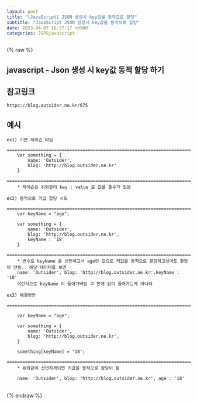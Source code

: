 ```yaml
---  
layout: post  
title: "[JavaScript] JSON 생성시 key값을 동적으로 할당"  
subtitle: "JavaScript JSON 생성시 key값을 동적으로 할당"  
date: 2023-04-07 16:37:17 +0900  
categories: JSP&javascript  
---  
```

{% raw %}  
## javascript - Json 생성 시 key값 동적 할당 하기  
  
## 참고링크  
	https://blog.outsider.ne.kr/675  
  
## 예시  
  
	ex1) 기본 제이슨 타입  
		=================================================================================================================  
		var something = {  
			name: 'Outsider',  
			blog: 'http://blog.outsider.ne.kr'  
		}  
		======================================================================================================  
		* 제이슨은 위와같이 key : value 로 값을 줄수가 있음  
  
	ex2) 동적으로 키값 할당 시도  
		=================================================================================================================  
		var keyName = "age";  
  
		var something = {  
			name: 'Outsider',  
			blog: 'http://blog.outsider.ne.kr',  
			keyName : '18'  
		}  
		======================================================================================================  
		* 변수로 keyName 을 선언하고서 age란 값으로 키값을 동적으로 할당하고싶어도 할당이 안됨.. 해당 데이터를 보면  
		name: 'Outsider', blog: 'http://blog.outsider.ne.kr',keyName : '18'  
		이런식으로 keyName 이 들어가버림 그 안에 값이 들어가는게 아니라  
  
	ex3) 해결방안  
		=================================================================================================================  
  
		var keyName = "age";  
  
		var something = {  
			name: 'Outsider',  
			blog: 'http://blog.outsider.ne.kr',  
		}  
  
		something[keyName] = '18';  
		======================================================================================================  
		* 위와같이 선언하게되면 키값을 동적으로 할당이 됨  
  
		name: 'Outsider', blog: 'http://blog.outsider.ne.kr', age : '18'  
                                                                                                                                                                                                                                                                                                                                                                                                                                                                                                                                                                                                                                                                                                                                                                                                                                                                                                                                                                                                                                                                                                                                                              
{% endraw %}
